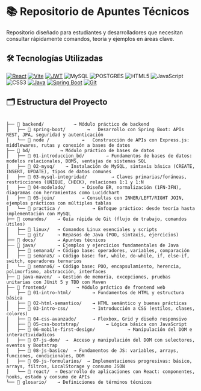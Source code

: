 # 📚 Repositorio de Apuntes Técnicos

Repositorio diseñado para estudiantes y desarrolladores que necesitan consultar rápidamente comandos, teoría y ejemplos en áreas clave.

## 🛠️ Tecnologías Utilizadas

[![React](https://img.shields.io/badge/React-61DAFB?style=for-the-badge&logo=react&logoColor=black)](https://react.dev/)
[![Vite](https://img.shields.io/badge/Vite-646CFF?style=for-the-badge&logo=vite&logoColor=white)](https://vitejs.dev/)
[![JWT](https://img.shields.io/badge/JWT-000000?style=for-the-badge&logo=json-web-tokens&logoColor=white)](https://jwt.io/)
![MySQL](https://img.shields.io/badge/mysql-%2300f.svg?style=for-the-badge&logo=mysql&logoColor=white)
![POSTGRES](https://img.shields.io/badge/Postgres-436590?style=for-the-badge&logo=postgresql&logoColor=fff&color=436590)
![HTML5](https://img.shields.io/badge/html5-%23E34F26.svg?style=for-the-badge&logo=html5&logoColor=white)
![JavaScript](https://img.shields.io/badge/javascript-%23323330.svg?style=for-the-badge&logo=javascript&logoColor=%23F7DF1E)
![CSS3](https://img.shields.io/badge/css3-%231572B6.svg?style=for-the-badge&logo=css3&logoColor=white)
[![Java](https://img.shields.io/badge/Java-ED8B00?style=for-the-badge&logo=openjdk&logoColor=white)](https://www.java.com/)
[![Spring Boot](https://img.shields.io/badge/Spring%20Boot-6DB33F?style=for-the-badge&logo=springboot&logoColor=white)](https://spring.io/projects/spring-boot)
[![Git](https://img.shields.io/badge/Git-F05032?style=for-the-badge&logo=git&logoColor=white)](https://git-scm.com/)

## 🗂️ Estructura del Proyecto

```

├── 📂 backend/           → Módulo práctico de backend
│   ├── 📂 spring-boot/        →   Desarrollo con Spring Boot: APIs REST, JPA, seguridad y autenticación 
│   └── 📂 node /            →   Construcción de APIs con Express.js: middlewares, rutas y conexión a bases de datos  
├── 📂 bd/           → Módulo práctico de bases de datos
│   ├── 📂 01-introduccion_bd/        → Fundamentos de bases de datos: modelos relacionales, DBMS, ventajas de sistemas SQL    
│   ├── 📂 02-mysq/    → Instalación de MySQL, sintaxis básica (CREATE, INSERT, UPDATE), tipos de datos comunes  
│   ├── 📂 03-mysql-integridad/         → Claves primarias/foráneas, restricciones (UNIQUE, CHECK), relaciones 1:1 y 1:N  
│   ├── 📂 04-modelado/      → Diseño ER, normalización (1FN-3FN), diagramas con herramientas como Lucidchart  
│   ├── 📂 05-join/          → Consultas con INNER/LEFT/RIGHT JOIN, ejemplos prácticos con múltiples tablas  
│   └── 📂 practica /            → Enfoque práctico: desde teoría hasta implementación con MySQL
├── 📂 comandos/    → Guía rápida de Git (flujo de trabajo, comandos útiles)
│   ├── 📂 linux/   → Comandos Linux esenciales y scripts
│   └── 📂 git/     → Repasos de Java (POO, sintaxis, ejercicios)
├── 📂 docs/        → Apuntes técnicos
├── 📂 java/        → Ejemplos y ejercicios fundamentales de Java
│   ├── 📂 semana4/ → Código base: operadores, variables, comparación
│   ├── 📂 semana5/ → Código base: for, while, do-while, if, else-if, switch, operadores ternarios
│   └── 📂 semana6/ → Código base: POO, encapsulamiento, herencia, polimorfismo, abstracción, interfaces
├── 📂 java-maven/  → Gestión de memoria, excepciones, pruebas unitarias con JUnit 5 y TDD con Maven
├── 📂 frontend/           → Módulo práctico de frontend web
│   ├── 📂 01-intro-html/        → Fundamentos de HTML y estructura básica
│   ├── 📂 02-html-semantico/    → HTML semántico y buenas prácticas
│   ├── 📂 03-intro-css/         → Introducción a CSS (estilos, clases, colores)
│   ├── 📂 04-css-avanzado/      → Flexbox, Grid y diseño responsivo
│   ├── 📂 05-css-bootstrap/          → Lógica básica con JavaScript
│   ├── 📂 06-mobile-first-design/            → Manipulación del DOM e interactividadicos
│   ├── 📂 07-js-dom/  →  Acceso y manipulación del DOM con selectores, eventos y Bootstrap
│   ├── 📂 08-js-basico/  → Fundamentos de JS: variables, arrays, funciones, condicionales, DOM
│   ├── 📂 09-js-formularios/  → Implementaciones progresivas: básico, arrays, filtros, LocalStorage y consumo JSON
│   └── 📂 react/  → Desarrollo de aplicaciones con React: componentes, hooks, estado y consumo de APIs
└── 📝 glosario/    → Definiciones de términos técnicos
```
